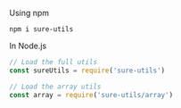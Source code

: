 Using npm

```shell
npm i sure-utils
```

In Node.js

```js
// Load the full utils
const sureUtils = require('sure-utils')

// Load the array utils
const array = require('sure-utils/array')
```